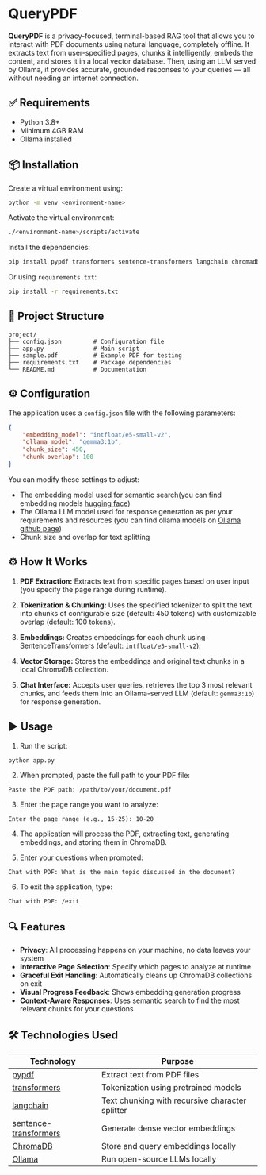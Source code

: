 # QueryPDF

**QueryPDF** is a privacy-focused, terminal-based RAG tool that allows you to interact with PDF documents using natural language, completely offline. It extracts text from user-specified pages, chunks it intelligently, embeds the content, and stores it in a local vector database. Then, using an LLM served by Ollama, it provides accurate, grounded responses to your queries — all without needing an internet connection.

## ✅ Requirements

* Python 3.8+
* Minimum 4GB RAM
* Ollama installed

## 📦 Installation

Create a virtual environment using:

```bash
python -m venv <environment-name>
```
Activate the virtual environment:

```bash
./<environment-name>/scripts/activate
```
Install the dependencies:

```bash
pip install pypdf transformers sentence-transformers langchain chromadb ollama colorama yaspin
```

Or using `requirements.txt`:

```bash
pip install -r requirements.txt
```

## 📂 Project Structure

```
project/
├── config.json         # Configuration file
├── app.py              # Main script
├── sample.pdf          # Example PDF for testing
├── requirements.txt    # Package dependencies
└── README.md           # Documentation
```

## ⚙️ Configuration

The application uses a `config.json` file with the following parameters:

```json
{
    "embedding_model": "intfloat/e5-small-v2",
    "ollama_model": "gemma3:1b",
    "chunk_size": 450,
    "chunk_overlap": 100
}
```

You can modify these settings to adjust:
- The embedding model used for semantic search(you can find embedding models [hugging face](https://huggingface.co/))
- The Ollama LLM model used for response generation as per your requirements and resources (you can find ollama models on [Ollama github page](https://github.com/ollama/ollama))
- Chunk size and overlap for text splitting

## ⚙️ How It Works

1. **PDF Extraction:** Extracts text from specific pages based on user input (you specify the page range during runtime).

2. **Tokenization & Chunking:** Uses the specified tokenizer to split the text into chunks of configurable size (default: 450 tokens) with customizable overlap (default: 100 tokens).

3. **Embeddings:** Creates embeddings for each chunk using SentenceTransformers (default: `intfloat/e5-small-v2`).

4. **Vector Storage:** Stores the embeddings and original text chunks in a local ChromaDB collection.

5. **Chat Interface:** Accepts user queries, retrieves the top 3 most relevant chunks, and feeds them into an Ollama-served LLM (default: `gemma3:1b`) for response generation.

## ▶️ Usage

1. Run the script:

```bash
python app.py
```

2. When prompted, paste the full path to your PDF file:

```
Paste the PDF path: /path/to/your/document.pdf
```

3. Enter the page range you want to analyze:

```
Enter the page range (e.g., 15-25): 10-20
```

4. The application will process the PDF, extracting text, generating embeddings, and storing them in ChromaDB.

5. Enter your questions when prompted:

```
Chat with PDF: What is the main topic discussed in the document?
```

6. To exit the application, type:

```
Chat with PDF: /exit
```

## 🔍 Features

- **Privacy**: All processing happens on your machine, no data leaves your system
- **Interactive Page Selection**: Specify which pages to analyze at runtime
- **Graceful Exit Handling**: Automatically cleans up ChromaDB collections on exit
- **Visual Progress Feedback**: Shows embedding generation progress
- **Context-Aware Responses**: Uses semantic search to find the most relevant chunks for your questions

## 🛠️ Technologies Used

| Technology | Purpose |
|------------|---------|
| [pypdf](https://pypi.org/project/pypdf/) | Extract text from PDF files |
| [transformers](https://huggingface.co/docs/transformers/index) | Tokenization using pretrained models |
| [langchain](https://python.langchain.com/docs/introduction/) | Text chunking with recursive character splitter |
| [sentence-transformers](https://www.sbert.net/) | Generate dense vector embeddings |
| [ChromaDB](https://www.trychroma.com/) | Store and query embeddings locally |
| [Ollama](https://ollama.com/) | Run open-source LLMs locally |

